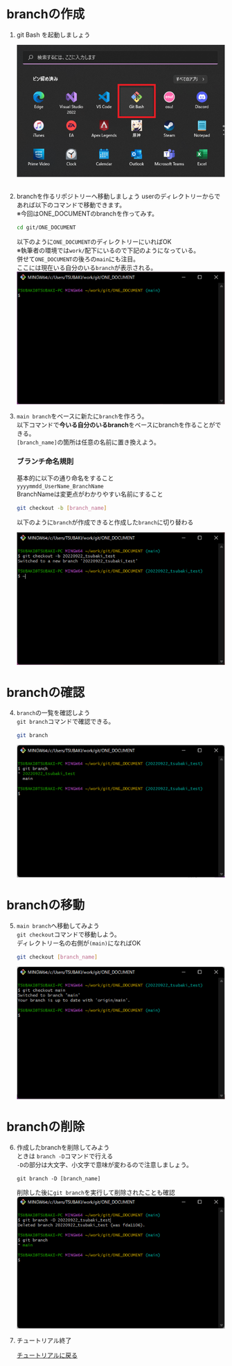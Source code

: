 # branchの作成

1. git Bash を起動しましょう
   
   ![hoge](/Image/execute_git_bash.png) <br><br>

2. branchを作るリポジトリーへ移動しましょう
userのディレクトリーからであれば以下のコマンドで移動できます。<br>
※今回はONE_DOCUMENTのbranchを作ってみす。<br>

   ```sh
   cd git/ONE_DOCUMENT
   ```
   以下のように`ONE_DOCUMENT`のディレクトリーにいればOK<br>
   ※執筆者の環境では`work/`配下にいるので下記のようになっている。<br>
   併せて`ONE_DOCUMENT`の後ろの`main`にも注目。<br>
   ここには現在いる自分のいる`branch`が表示される。
   ![hoge](/image/cd_repository.png)

3. `main branch`をベースに新たに`branch`を作ろう。<br>
   以下コマンドで**今いる自分のいるbranch**をベースにbranchを作ることができる。 <br>
   `[branch_name]`の箇所は任意の名前に置き換えよう。
   ### ブランチ命名規則 <br>
   基本的に以下の通り命名をすること<br>
   `yyyymmdd_UserName_BranchName`<br>
   BranchNameは変更点がわかりやすい名前にすること<br>


   ```sh
   git checkout -b [branch_name]
   ```
   以下のように`branch`が作成できると作成した`branch`に切り替わる<br>

   ![hoge](/image/checkout_mk_branch.png)

# branchの確認
4. `branch`の一覧を確認しよう<br>
   `git branch`コマンドで確認できる。
   ```sh
   git branch
   ```
   ![hoge](Image/../../Image/show_branch.png)

# branchの移動
5. `main branch`へ移動してみよう<br>
   `git checkout`コマンドで移動しよう。<br>
   ディレクトリー名の右側が`(main)`になればOK
   ```sh
   git checkout [branch_name]
   ```
   ![hoge](/Image/switch_branch.png)

# branchの削除
6. 作成したbranchを削除してみよう<br>
   ときは `branch -D`コマンドで行える<br>
   `-D`の部分は大文字、小文字で意味が変わるので注意しましょう。
   ```
   git branch -D [branch_name]
   ```
   削除した後に`git branch`を実行して削除されたことも確認
   ![hoge](/image/delete_branch.png)


7. チュートリアル終了
   
   [チュートリアルに戻る](/Read_Me.md#チュートリアル)
   